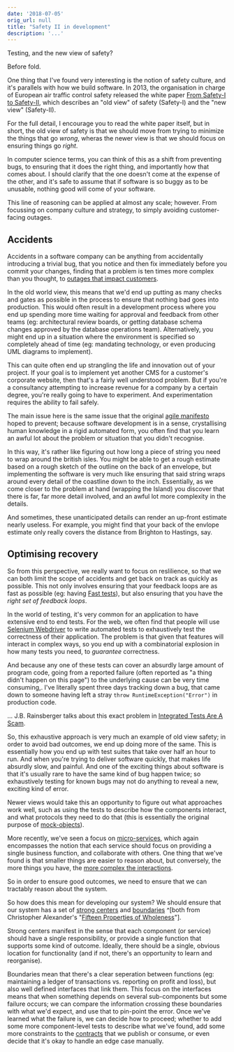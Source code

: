 ```yaml
---
date: '2018-07-05'
orig_url: null
title: "Safety II in development"
description: '...'
---
```


Testing, and the new view of safety?

Before fold.<!--more--> 

One thing that I've found very interesting is the notion of safety culture, and it's parallels with how we build software. In 2013, the organisation in charge of European air traffic control safety released the white paper [From Safety-I to Safety-II](https://www.skybrary.aero/bookshelf/books/2437.pdf), which describes an "old view" of safety (Safety-I) and the "new view" (Safety-II). 

For the full detail, I encourage you to read the white paper itself, but in short, the old view of safety is that we should move from trying to minimize the things that go _wrong_, wheras the newer view is that we should focus on ensuring things go _right_. 

In computer science terms, you can think of this as a shift from preventing bugs, to ensuring that it does the right thing, and importantly how that comes about. I should clarify that the one doesn't come at the expense of the other, and it's safe to assume that if software is so buggy as to be unusable, nothing good will come of your software.

This line of reasoning can be applied at almost any scale; however. From focussing on company culture and strategy, to simply avoiding customer-facing outages.

## Accidents

Accidents in a software company can be anything from accidentally introducing a trivial bug, that you notice and then fix immediately before you commit your changes, finding that a problem is ten times more complex than you thought, to [outages that impact customers](https://github.com/danluu/post-mortems).

In the old world view, this means that we'd end up putting as many checks and gates as possible in the process to ensure that nothing bad goes into production. This would often result in a development process where you end up spending more time waiting for approval and feedback from other teams (eg: architectural review boards, or getting database schema changes approved by the database operations team). Alternatively, you might end up in a situation where the environment is specified so completely ahead of time (eg: mandating technology, or even producing UML diagrams to implement).

This can quite often end up strangling the life and innovation out of your project. If your goal is to implement yet another CMS for a customer's corporate website, then that's a fairly well understood problem. But if you're a consultancy attempting to increase revenue for a company by a certain degree, you're really going to have to experiment. And experimentation requires the ability to fail safely.

The main issue here is the same issue that the original [agile manifesto](http://agilemanifesto.org/) hoped to prevent; because software development is in a sense, crystallising human knowledge in a rigid automated form, you often find that you learn an awful lot about the problem or situation that you didn't recognise. 

In this way, it's rather like figuring out how long a piece of string you need to wrap around the british isles. You might be able to get a rough estimate based on a rough sketch of the outline on the back of an envelope, but implementing the software is very much like ensuring that said string wraps around every detail of the coastline down to the inch. Essentially, as we come closer to the problem at hand (wrapping the Island) you discover that there is far, far more detail involved, and an awful lot more complexity in the details.

And sometimes, these unanticipated details can render an up-front estimate nearly useless. For example, you might find that your back of the envlope estimate only really covers the distance from Brighton to Hastings, say.

## Optimising recovery

So from this perspective, we really want to focus on reslilience, so that we can both limit the scope of accidents and get back on track as quickly as possible. This not only involves ensuring that your feedback loops are as fast as possible (eg: having [Fast tests](https://www.youtube.com/watch?v=RAxiiRPHS9k)), but also ensuring that you have the _right set of feedback loops_. 

In the world of testing, it's very common for an application to have extensive end to end tests. For the web, we often find that people will use [Selenium Webdriver](https://www.seleniumhq.org/) to write automated tests to exhaustively test the correctness of their application. The problem is that given that features will interact in complex ways, so you end up with a combinatorial explosion in how many tests you need, to _guarantee_ correctness.

And because any one of these tests can cover an absurdly large amount of program code, going from a reported failure (often reported as "a thing didn't happen on this page") to the underlying cause can be very time consuming,. I've literally spent three days tracking down a bug, that came down to someone having left a stray `throw RuntimeException("Error")` in production code.

... J.B. Rainsberger talks about this exact problem in [Integrated Tests Are A Scam](http://blog.thecodewhisperer.com/permalink/integrated-tests-are-a-scam). 

So, this exhaustive approach is very much an example of old view safety; in order to avoid bad outcomes, we end up doing more of the same. This is essentially how you end up with test suites that take over half an hour to run. And when you're trying to deliver software quickly, that makes life absurdly slow, and painful. And one of the exciting things about software is that it's usually rare to have the same kind of bug happen twice; so exhaustively testing for known bugs may not do anything to reveal a new, exciting kind of error.

Newer views would take this an opportunity to figure out what approaches work well, such as using the tests to describe how the components interact, and what protocols they need to do that (this is essentially the original purpose of [mock-objects](http://citeseerx.ist.psu.edu/viewdoc/summary?doi=10.1.1.23.3214)).

More recently, we've seen a focus on [micro-services](https://www.martinfowler.com/articles/microservices.html), which again encompasses the notion that each service should focus on providing a single business function, and collaborate with others. One thing that we've found is that smaller things are easier to reason about, but conversely, the more things you have, the [more complex the interactions](https://michaelfeathers.silvrback.com/microservices-until-macro-complexity). 

So in order to ensure good outcomes, we need to ensure that we can tractably reason about the system.



So how does this mean for developing our system? We should ensure that our system has a set of [strong centers](http://www.tkwa.com/fifteen-properties/strong-centers-2/) and [boundaries](http://www.tkwa.com/fifteen-properties/boundaries-2/) ^[both from Christopher Alexander's "[Fifteen Properties of Wholeness](http://www.tkwa.com/fifteen-properties/fifteen-properties/)"].

Strong centers manifest in the sense that each component (or service) should have a single responsibility, or provide a single function that supports some kind of outcome. Ideally, there should be a single, obvious location for functionality (and if not, there's an opportunity to learn and reorganise).

Boundaries mean that there's a clear seperation between functions (eg: maintaining a ledger of transactions vs. reporting on profit and loss), but also well defined interfaces that link them. This focus on the interfaces means that when something depends on several sub-components but some failure occurs; we can compare the information crossing these boundaries with what we'd expect, and use that to pin-point the error. Once we've learned what the failure is, we can decide how to proceed; whether to add some more component-level tests to describe what we've found, add some more constraints to the [contracts](https://martinfowler.com/articles/consumerDrivenContracts.html) that we publish or consume, or even decide that it's okay to handle an edge case manually.


